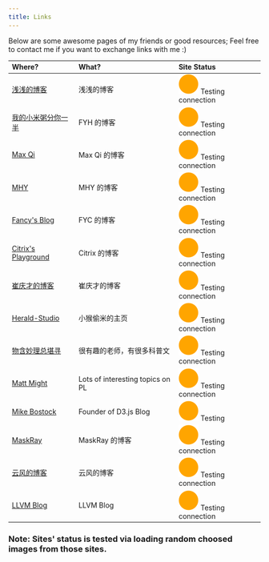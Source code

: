 ```yaml
---
title: Links
---
```


Below are some awesome pages of my friends or good resources; Feel free to contact me if you want to exchange links with me :)

| Where?                                                     | What?                                  | Site Status             |
|:---------------------------------------------------------- |:-------------------------------------- |:----------------------- |
| [浅浅的博客](https://seujxh.wordpress.com/)                | 浅浅的博客                             | <span testURL="https://seujxh.wordpress.com/favicon.ico"> <img src="/img/circle-solid-yellow.svg"> Testing connection </span> |
| [我的小米粥分你一半](https://corvo.myseu.cn/)              | FYH 的博客                             | <span testURL="https://corvo.myseu.cn/favicon.ico"> <img src="/img/circle-solid-yellow.svg"> Testing connection </span>       |
| [Max Qi](https://cherishher.github.io/)                    | Max Qi 的博客                          | <span testURL="https://cherishher.github.io/img/favicon.ico"> <img src="/img/circle-solid-yellow.svg"> Testing connection </span> |
| [ MHY ](https://www.96mhy.top/)                            | MHY 的博客                             | <span testURL="https://www.96mhy.top/wordpress/wp-content/uploads/2018/05/cropped-pexels-photo-262669-1-1024x239.jpeg"> <img src="/img/circle-solid-yellow.svg"> Testing connection </span>|
| [Fancy's Blog](https://fanyc.myseu.cn/)                     | FYC 的博客                             | <span testURL="https://fanyc.myseu.cn/static/img/904784fb81452e695387da1453f9a696.png"> <img src="/img/circle-solid-yellow.svg"> Testing connection </span> |
| [Citrix's Playground](https://citrixqian.top/)             | Citrix 的博客                          | <span testURL="https://citrixqian.top/favicon-16x16.png"> <img src="/img/circle-solid-yellow.svg"> Testing connection </span> |
| [崔庆才的博客](https://cuiqingcai.com/)                    | 崔庆才的博客                           | <span testURL="https://cuiqingcai.com/wp-content/themes/Yusi/timthumb.php?src=https://qiniu.cuiqingcai.com/wp-content/uploads/2019/02/xxx-e1550711818507.jpeg&h=123&w=200&q=90&zc=1&ct=1"> <img src="/img/circle-solid-yellow.svg"> Testing connection </span> |
| [Herald-Studio](https://myseu.cn/)                         | 小猴偷米的主页                         | <span testURL="https://cdn.myseu.cn/splash-640-1136.e2b2faf8.png"> <img src="/img/circle-solid-yellow.svg"> Testing connection </span> |
| [物含妙理总堪寻](https://blog.sciencenet.cn/u/jixuanhou) | 很有趣的老师，有很多科普文             | <span testURL="https://image-attachment.oss-cn-beijing.aliyuncs.com/data/www/html/uc_server/data/avatar/000/08/45/19_avatar_middle.jpg"> <img src="/img/circle-solid-yellow.svg"> Testing connection </span> |
| [Matt Might](http://matt.might.net/)                       | Lots of interesting topics on PL       | <span testURL="https://matt.might.net/pics/Matt-Might-White-House-2-Jan-2015-small.jpg"> <img src="/img/circle-solid-yellow.svg"> Testing connection </span> |
| [Mike Bostock](https://bost.ocks.org/mike/)                | Founder of D3.js Blog                  | <span testURL="https://bost.ocks.org/mike/code.png"> <img src="/img/circle-solid-yellow.svg"> Testing </span> |
| [MaskRay](https://maskray.me/blog/)                         | MaskRay 的博客                         | <span testURL="https://maskray.me/icon/github.svg"> <img src="/img/circle-solid-yellow.svg"> Testing connection </span> |
| [云风的博客](https://blog.codingnow.com/)                   | 云风的博客                             | <span testURL="https://blog.codingnow.com/favicon.ico"> <img src="/img/circle-solid-yellow.svg"> Testing connection </span> |
| [LLVM Blog](https://blog.llvm.org/)                         | LLVM Blog                              | <span testURL="https://llvm.org/img/DragonSmall.png"> <img src="/img/circle-solid-yellow.svg"> Testing connection </span> |

### Note: Sites' status is tested via loading random choosed images from those sites.

<script>
function testConnections() {
  let links = document.querySelectorAll("span[testURL]")

  for (let i = 0; i < links.length; i ++) {
    let u = links[i].getAttribute('testURL')

    let img = document.body.appendChild(document.createElement("img"));
    img.style.display = "none";
    img.onload = function() {
        links[i].innerHTML = '<img src="/img/circle-solid-green.svg"> Secure connection'
    };

    img.onerror = function() {
        links[i].innerHTML = '<img src="/img/circle-solid-red.svg"> Offline or insecure connection'
    };

    img.src = u;
  }
}

testConnections();
</script>
